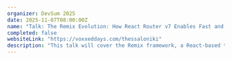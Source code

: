 ```yaml
---
organizer: DevSum 2025
date: 2025-11-07T08:00:00Z
name: "Talk: The Remix Evolution: How React Router v7 Enables Fast and Resilient Apps"
completed: false
websiteLink: "https://voxxeddays.com/thessaloniki"
description: "This talk will cover the Remix framework, a React-based tool for building durable web applications. It will discuss its architecture, features, and advantages over traditional frameworks, along with the build process using Vite, deployment flexibility, and how Remix Route Modules simplify development by integrating data, UI, and interactivity."
---
```

